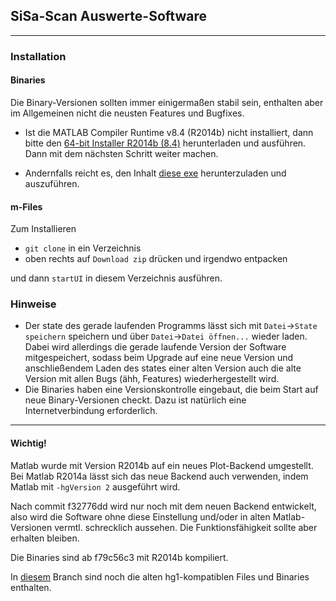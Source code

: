 ## SiSa-Scan Auswerte-Software
---
### Installation
#### Binaries
Die Binary-Versionen sollten immer einigermaßen stabil sein, enthalten aber im 
Allgemeinen nicht die neusten Features und Bugfixes.

- Ist die MATLAB Compiler Runtime v8.4 (R2014b) nicht installiert,
dann bitte den [64-bit Installer R2014b (8.4)](http://de.mathworks.com/products/compiler/mcr/index.html)
herunterladen und ausführen. Dann mit dem nächsten Schritt weiter machen.

- Andernfalls reicht es, den Inhalt [diese exe](https://git.daten.tk/sebastian.pfitzner/sisa-scan-auswertung/raw/master/Deployment/SiSaScanAuswertung/standalone/SiSaScanAuswertung.exe)
herunterzuladen und auszuführen.

#### m-Files
Zum Installieren

- `git clone` in ein Verzeichnis
- oben rechts auf `Download zip` drücken und irgendwo entpacken

und dann `startUI` in diesem Verzeichnis ausführen.

### Hinweise

- Der state des gerade laufenden Programms lässt sich mit `Datei`->`State speichern`
speichern und über `Datei`->`Datei öffnen...` wieder laden. Dabei wird allerdings
die gerade laufende Version der Software mitgespeichert, sodass beim Upgrade auf 
eine neue Version und anschließendem Laden des states einer alten Version auch die
alte Version mit allen Bugs (ähh, Features) wiederhergestellt wird.
- Die Binaries haben eine Versionskontrolle eingebaut, die beim Start auf neue
Binary-Versionen checkt. Dazu ist natürlich eine Internetverbindung erforderlich.

---
#### Wichtig!
Matlab wurde mit Version R2014b auf ein neues Plot-Backend umgestellt. 
Bei Matlab R2014a lässt sich das neue Backend auch verwenden, indem Matlab mit 
`-hgVersion 2` ausgeführt wird.

Nach commit f32776dd wird nur noch mit dem neuen Backend entwickelt, also wird
die Software ohne diese Einstellung und/oder in alten Matlab-Versionen vermtl.
schrecklich aussehen. Die Funktionsfähigkeit sollte aber erhalten bleiben.

Die Binaries sind ab f79c56c3 mit R2014b kompiliert.

In [diesem](https://git.daten.tk/sebastian.pfitzner/sisa-scan-auswertung/tree/R2014a-kompatibel) 
Branch sind noch die alten hg1-kompatiblen Files und Binaries enthalten.
